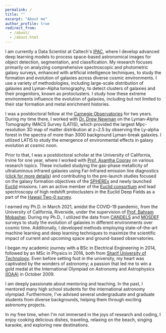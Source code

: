 ```yaml
---
permalink: /
title: ""
excerpt: "About me"
author_profile: true
redirect_from: 
  - /about/
  - /about.html
---
```

<p style="text-align:justify;">

I am currently a Data Scientist at Caltech's <a href="https://www.ipac.caltech.edu">IPAC</a>, where I develop advanced deep learning models to process space-based astronomical images for object detection, segmentation, and classification. My research focuses primarily on analyzing comprehensive spectroscopic and photometric galaxy surveys, enhanced with artificial intelligence techniques, to study the formation and evolution of galaxies across diverse cosmic environments. I use a variety of methodologies, including large-scale distribution of galaxies and Lyman-Alpha tomography, to detect clusters of galaxies and their progenitors, known as protoclusters. I study how these extreme environments influence the evolution of galaxies, including but not limited to their star formation and metal enrichment histories.</p>

<p style="text-align:justify;">

I was a postdoctoral fellow at the <a href="https://obs.carnegiescience.edu">Carnegie Observatories</a> for two years. During my time there, I worked with <a href="https://sites.google.com/carnegiescience.edu/anewman">Dr. Drew Newman</a> on the Lyman-Alpha Tomography IMACS Survey (LATIS), which provided the largest Mpc-resolution 3D map of matter distribution at z~2.5 by observing the Ly-alpha forest in the spectra of more than 3000 background Lyman-break galaxies. I utilized LATIS to study the emergence of environmental effects in galaxy evolution at cosmic noon.</p>

<p style="text-align:justify;">

Prior to that, I was a postdoctoral scholar at the University of California, Irvine for one year, where I worked with <a href="https://herschel.uci.edu/">Prof. Asantha Cooray</a> on various research topics. These included studying the gas-phase metallicity of ultraluminous infrared galaxies using Far-Infrared emission line diagnostics (<a href="https://astronomycommunity.nature.com/posts/low-gas-phase-metallicities-of-ultraluminous-infrared-galaxies-are-a-result-of-dust-obscuration">click for more details</a>) and contributing to the pre-launch studies focused on the galaxy formation objectives of the <a href="https://www.jpl.nasa.gov/missions/spherex/">SPHEREx</a> and newly launched <a href="https://www.jpl.nasa.gov/missions/euclid/">Euclid</a> missions. I am an active member of the <a href="https://www.euclid-ec.org/">Euclid consortium</a> and lead spectroscopy of high redshift protoclusters in the Euclid Deep Fields as a part of the <a href="https://project.ifa.hawaii.edu/h20/">Hawaii Two-0 survey</a>.</p>

<p style="text-align:justify;">

I earned my Ph.D. in March 2021, amidst the COVID-19 pandemic, from the University of California, Riverside, under the supervision of <a href="https://profiles.ucr.edu/app/home/profile/mobasher">Prof. Bahram Mobasher</a>. During my Ph.D., I utilized the data from <a href="http://arcoiris.ucolick.org/candels/">CANDELS</a> and <a href="https://mosdef.astro.berkeley.edu/">MOSDEF</a> surveys to study the evolution of galaxies in different environments over cosmic time. Additionally, I developed methods employing state-of-the-art machine learning and deep learning techniques to maximize the scientific impact of current and upcoming space and ground-based observatories.</p>

<p style="text-align:justify;">

I began my academic journey with a BSc in Electrical Engineering in 2014, followed by an MSc in Physics in 2016, both from <a href="https://en.wikipedia.org/wiki/Sharif_University_of_Technology">Sharif University of Technology</a>. Even before setting foot in the university, my heart was captivated by the wonders of astronomy; a passion that led me to win a gold medal at the International Olympiad on Astronomy and Astrophysics <a href="https://en.wikipedia.org/wiki/International_Olympiad_on_Astronomy_and_Astrophysics">(IOAA)</a> in October 2009.</p>

<p style="text-align:justify;">

I am deeply passionate about mentoring and teaching. In the past, I mentored many high school students for the international astronomy olympiad. Furthermore, I've advised several undergraduate and graduate students from diverse backgrounds, helping them through exciting astronomy projects.</p>

<p style="text-align:justify;">

In my free time, when I'm not immersed in the joys of research and coding, I enjoy cooking delicious dishes, traveling, relaxing on the beach, singing karaoke, and exploring new destinations. </p>




